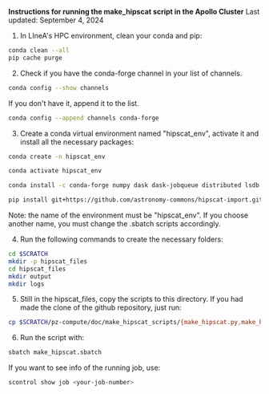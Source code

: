 **Instructions for running the make_hipscat script in the Apollo Cluster**
Last updated: September 4, 2024

1. In LIneA's HPC environment, clean your conda and pip:
```bash
conda clean --all
pip cache purge
```

2. Check if you have the conda-forge channel in your list of channels.
```bash
conda config --show channels
```
If you don't have it, append it to the list.
```bash
conda config --append channels conda-forge
```

3. Create a conda virtual environment named "hipscat_env", activate it and install all the necessary packages:
```bash
conda create -n hipscat_env
```
```bash
conda activate hipscat_env
```
```bash
conda install -c conda-forge numpy dask dask-jobqueue distributed lsdb
```
```bash
pip install git+https://github.com/astronomy-commons/hipscat-import.git@main
```
Note: the name of the environment must be "hipscat_env". If you choose another name, you must change the .sbatch scripts accordingly.

4. Run the following commands to create the necessary folders:
```bash
cd $SCRATCH
mkdir -p hipscat_files
cd hipscat_files
mkdir output
mkdir logs
```

5. Still in the hipscat_files, copy the scripts to this directory. If you had made the clone of the github repository, just run:
```bash
cp $SCRATCH/pz-compute/doc/make_hipscat_scripts/{make_hipscat.py,make_hipscat.sbatch} .
```

6. Run the script with:
```bash
sbatch make_hipscat.sbatch
```
If you want to see info of the running job, use:
```bash
scontrol show job <your-job-number>
```